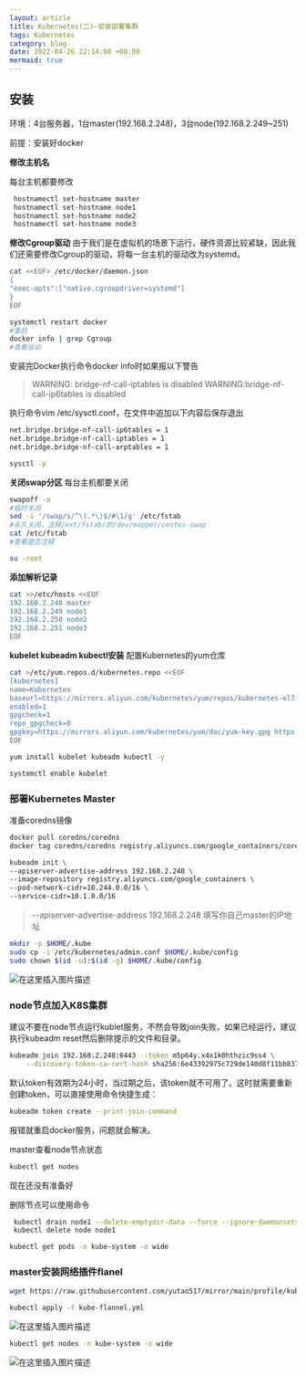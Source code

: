 ```yaml
---
layout: article
title: Kubernetes(二)—安装部署集群
tags: Kubernetes
category: blog
date: 2022-04-26 22:14:00 +08:00
mermaid: true
---
```

## 安装
环境：4台服务器，1台master(192.168.2.248)，3台node(192.168.2.249~251)

前提：安装好docker

**修改主机名**

每台主机都要修改
```bash
 hostnamectl set-hostname master
 hostnamectl set-hostname node1
 hostnamectl set-hostname node2
 hostnamectl set-hostname node3
```

**修改Cgroup驱动**
由于我们是在虚拟机的场景下运行，硬件资源比较紧缺，因此我们还需要修改Cgroup的驱动，将每一台主机的驱动改为systemd。
```bash
cat <<EOF> /etc/docker/daemon.json
{
"exec-opts":["native.cgroupdriver=systemd"]
}
EOF
```

```bash
systemctl restart docker
#重启
docker info | grep Cgroup
#查看驱动
```
安装完Docker执行命令docker info时如果报以下警告

> WARNING: bridge-nf-call-iptables is disabled WARNING:bridge-nf-call-ip6tables is disabled

执行命令vim /etc/sysctl.conf，在文件中追加以下内容后保存退出

```bash
net.bridge.bridge-nf-call-ip6tables = 1
net.bridge.bridge-nf-call-iptables = 1
net.bridge.bridge-nf-call-arptables = 1
```
```bash
sysctl -p
```
**关闭swap分区**
每台主机都要关闭
```bash
swapoff -a
#临时关闭
sed -i '/swap/s/^\(.*\)$/#\1/g' /etc/fstab
#永久关闭，注释/ext/fstab/的/dev/mapper/centos-swap
cat /etc/fstab
#查看是否注释
```

```bash
su -root
```
**添加解析记录**
```bash
cat >>/etc/hosts <<EOF
192.168.2.248 master
192.168.2.249 node1
192.168.2.250 node2
192.168.2.251 node3
EOF
```
**kubelet kubeadm kubectl安装**
配置Kubernetes的yum仓库
```bash
cat >/etc/yum.repos.d/kubernetes.repo <<EOF
[kubernetes]
name=Kubernetes
baseurl=https://mirrors.aliyun.com/kubernetes/yum/repos/kubernetes-el7-x86_64/
enabled=1
gpgcheck=1
repo_gpgcheck=0
gpgkey=https://mirrors.aliyun.com/kubernetes/yum/doc/yum-key.gpg https://mirrors.aliyun.com/kubernetes/yum/doc/rpm-package-key.gpg
EOF
```

```bash
yum install kubelet kubeadm kubectl -y
```

```bash
systemctl enable kubelet
```

### 部署Kubernetes Master
准备coredns镜像
```bash
docker pull coredns/coredns
docker tag coredns/coredns registry.aliyuncs.com/google_containers/coredns
```

```bash
kubeadm init \
--apiserver-advertise-address 192.168.2.248 \
--image-repository registry.aliyuncs.com/google_containers \
--pod-network-cidr=10.244.0.0/16 \
--service-cidr=10.1.0.0/16 
```

> --apiserver-advertise-address 192.168.2.248 填写你自己master的IP地址

```bash
mkdir -p $HOME/.kube
sudo cp -i /etc/kubernetes/admin.conf $HOME/.kube/config
sudo chown $(id -u):$(id -g) $HOME/.kube/config
```
![在这里插入图片描述](https://img-blog.csdnimg.cn/35d5a8337ad246bfab749d28ff672319.png)

### node节点加入K8S集群
建议不要在node节点运行kublet服务，不然会导致join失败，如果已经运行，建议执行kubeadm reset然后删除提示的文件和目录。

```bash
kubeadm join 192.168.2.248:6443 --token m5p64y.x4x1k0hthzic9ss4 \
	--discovery-token-ca-cert-hash sha256:6e43392975c729de140d8f11bb8375844461b19b3be1686f0453e64b43380fe4 
```
默认token有效期为24小时，当过期之后，该token就不可用了。这时就需要重新创建token，可以直接使用命令快捷生成：
```bash
kubeadm token create --print-join-command
```
报错就重启docker服务，问题就会解决。

master查看node节点状态
```bash
kubectl get nodes
```
现在还没有准备好

删除节点可以使用命令
```bash
 kubectl drain node1 --delete-emptydir-data --force --ignore-daemonsets node/node1
 kubectl delete node node1
```

```bash
kubectl get pods -n kube-system -o wide
```
### master安装网络插件flanel

```bash
wget https://raw.githubusercontent.com/yutao517/mirror/main/profile/kube-flannel.yml

kubectl apply -f kube-flannel.yml
```

![在这里插入图片描述](https://img-blog.csdnimg.cn/04fbf285d5eb404eaad7ca687787ae61.png)

```bash
kubectl get nodes -n kube-system -o wide
```

![在这里插入图片描述](https://img-blog.csdnimg.cn/0a27a9ffe5914982a2da670866a4fb02.png)
